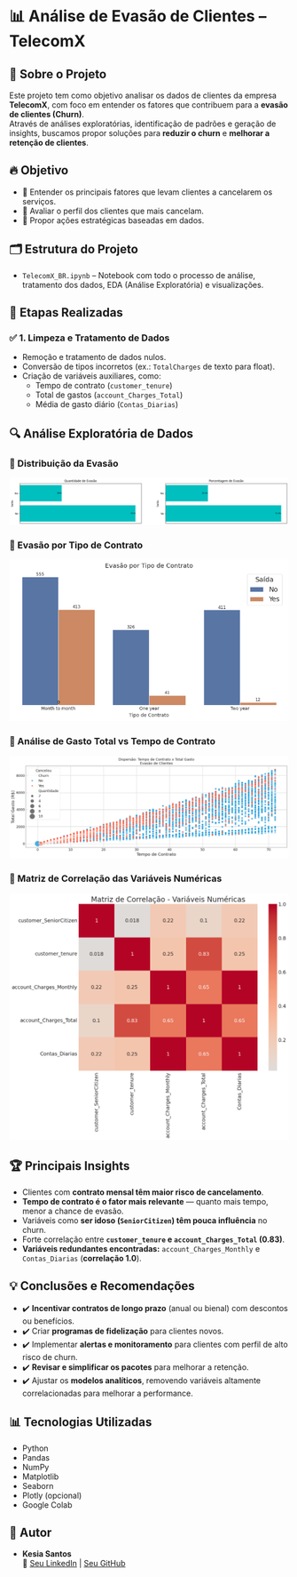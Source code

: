 # 📊 Análise de Evasão de Clientes – TelecomX

<h2> 🧠 Sobre o Projeto </h2>

Este projeto tem como objetivo analisar os dados de clientes da empresa **TelecomX**, com foco em entender os fatores que contribuem para a **evasão de clientes (Churn)**.  
Através de análises exploratórias, identificação de padrões e geração de insights, buscamos propor soluções para **reduzir o churn** e **melhorar a retenção de clientes**.

<h2> 🔥 Objetivo </h2>

- 📌 Entender os principais fatores que levam clientes a cancelarem os serviços.
- 📌 Avaliar o perfil dos clientes que mais cancelam.
- 📌 Propor ações estratégicas baseadas em dados.

<h2> 🗂️ Estrutura do Projeto </h2>

- `TelecomX_BR.ipynb` – Notebook com todo o processo de análise, tratamento dos dados, EDA (Análise Exploratória) e visualizações.

<h2> 🧽 Etapas Realizadas </h2>

<h3> ✅ 1. Limpeza e Tratamento de Dados </h3>

- Remoção e tratamento de dados nulos.
- Conversão de tipos incorretos (ex.: `TotalCharges` de texto para float).
- Criação de variáveis auxiliares, como:
  - Tempo de contrato (`customer_tenure`)
  - Total de gastos (`account_Charges_Total`)
  - Média de gasto diário (`Contas_Diarias`)

<h2> 🔍 Análise Exploratória de Dados </h2>

<h3> 🔸 Distribuição da Evasão </h3>

![Image](Imagem/geral.png)

<h3> 🔸 Evasão por Tipo de Contrato </h3>

![Image](Imagem/contratos.png)

<h3> 🔸 Análise de Gasto Total vs Tempo de Contrato </h3>

![Image](Imagem/dispersao_tempo_contrato_gasto.png)

<h3> 🔸 Matriz de Correlação das Variáveis Numéricas </h3>

![Image](Imagem/matriz_correlacao.png)

<h2> 🏆 Principais Insights </h2>

- Clientes com **contrato mensal têm maior risco de cancelamento**.
- **Tempo de contrato é o fator mais relevante** — quanto mais tempo, menor a chance de evasão.
- Variáveis como **ser idoso (`SeniorCitizen`) têm pouca influência** no churn.
- Forte correlação entre **`customer_tenure` e `account_Charges_Total` (0.83)**.
- **Variáveis redundantes encontradas:** `account_Charges_Monthly` e `Contas_Diarias` (**correlação 1.0**).

<h2> 💡 Conclusões e Recomendações </h2>

- ✔️ **Incentivar contratos de longo prazo** (anual ou bienal) com descontos ou benefícios.
- ✔️ Criar **programas de fidelização** para clientes novos.
- ✔️ Implementar **alertas e monitoramento** para clientes com perfil de alto risco de churn.
- ✔️ **Revisar e simplificar os pacotes** para melhorar a retenção.
- ✔️ Ajustar os **modelos analíticos**, removendo variáveis altamente correlacionadas para melhorar a performance.

<h2> 📊 Tecnologias Utilizadas </h2>

- Python
- Pandas
- NumPy
- Matplotlib
- Seaborn
- Plotly (opcional)
- Google Colab

<h2> 👤 Autor </h2>

- **Kesia Santos**  
🔗 [Seu LinkedIn](linkedin.com/in/kesia-karine-santos/) | [Seu GitHub](https://github.com/Kesia-Santos-Cortez)
